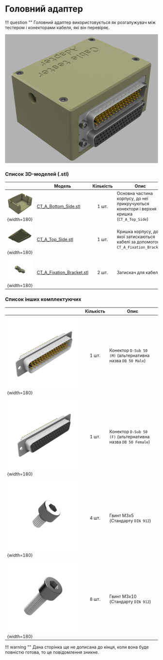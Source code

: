 # Головний адаптер

!!! question ""
	Головний адаптер використовується як розгалужувач між тестером і конекторами кабеля, які він перевіряє.

![](main-adapter/images/main.png)

### Список 3D-моделей (.stl)

|                  | Модель     | Кількість                     | Опис |
|------------------|------------|:-----------------------------:|------|
| ![](main-adapter/images/CT_A_Bottom_Side.png){width=180}      | [CT_A_Bottom_Side.stl](main-adapter/models/CT_A_Bottom_Side.stl)           | 1 шт. | Основна частина корпусу, до неї прикручуються конектори і верхня кришка (`CT_A_Top_Side`)
| ![](main-adapter/images/CT_A_Top_Side.png){width=180}         | [CT_A_Top_Side.stl](main-adapter/models/CT_A_Top_Side.stl)                 | 1 шт. | Кришка корпусу, до якої затискаються кабелі за допомогою `CT_A_Fixation_Bracket`.
| ![](main-adapter/images/CT_A_Fixation_Bracket.png){width=180} | [CT_A_Fixation_Bracket.stl](main-adapter/models/CT_A_Fixation_Bracket.stl) | 2 шт. | Затискач для кабеля. 

### Список інших комплектуючих
|                                                 | Кількість | Опис |
|-------------------------------------------------|:---------:|------|
| ![](main-adapter/images/DB-50-M.png){width=180} | 1 шт. | Конектор `D-Sub 50 (M)` (альтернативна назва `DB 50 Male`)
| ![](main-adapter/images/DB-50-F.png){width=180} | 1 шт. | Конектор `D-Sub 50 (F)` (альтернативна назва `DB 50 Female`)
| ![](main-adapter/images/DIN912-M3x5mm.png){width=180} | 4 шт. | Гвинт M3x5 (Стандарту `DIN 912`)
| ![](main-adapter/images/DIN912-M3x10mm.png){width=180} | 8 шт. | Гвинт M3x10 (Стандарту `DIN 912`)





!!! warning ""
	Дана сторінка ще не дописана до кінця, коли вона буде повністю готова, то це повідомлення зникне.